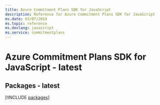 ```yaml
---
title: Azure Commitment Plans SDK for JavaScript
description: Reference for Azure Commitment Plans SDK for JavaScript
ms.date: 03/07/2024
ms.topic: reference
ms.devlang: javascript
ms.service: commitmentplans
---
```

# Azure Commitment Plans SDK for JavaScript - latest
## Packages - latest
[!INCLUDE [packages](commitment-plans-index.md)]